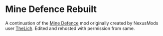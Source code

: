 # Mine Defence Rebuilt

A continuation of the [Mine Defence](https://www.nexusmods.com/x4foundations/mods/165) mod originally created by NexusMods user [TheLich](https://www.nexusmods.com/x4foundations/users/943197).  Edited and rehosted with permission from same.
